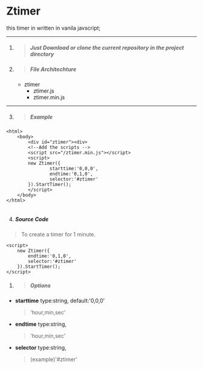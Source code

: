 # Ztimer

this timer in written in vanila javscript;

---



1. > ##### Just Download or clone the current repository in the project directory
2. > ##### File Architechture
    * ztimer
        - ztimer.js
        - ztimer.min.js

---

3. > ##### Example 
```
<html>
    <body>
        <div id="ztimer"><div>
        <!--Add the scripts -->
        <script src="/ztimer.min.js"></script>
        <script>
        new Ztimer({
                starttime:'0,0,0',
                endtime:'0,1,0',
                selector:'#ztimer'
        }).StartTimer();        
        </script>
    </body>
</html>


```
4. ##### Source Code
> To create a timer for 1 minute.
```
<script>
    new Ztimer({
        endtime:'0,1,0',
        selector:'#ztimer'
    }).StartTimer();    
</script>
```
1. > ##### Options
* **starttime**
  type:string,
  default:'0,0,0' 
  
  >'hour,min,sec'
* **endtime**
  type:string,
  >'hour,min,sec'
* **selector**
  type:string,
  >(example)'#ztimer'
